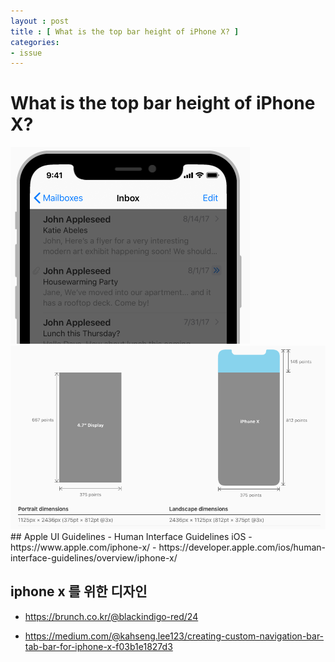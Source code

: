 ```yaml
---
layout : post
title : [ What is the top bar height of iPhone X? ]  
categories: 
- issue
---
```


# What is the top bar height of iPhone X?
<img src="/img/FR9c8.png" alt="">
<img src="/img/ex_x.png" alt="">
## Apple UI Guidelines - Human Interface Guidelines iOS
- https://www.apple.com/iphone-x/
- https://developer.apple.com/ios/human-interface-guidelines/overview/iphone-x/

## iphone x 를 위한 디자인 
- https://brunch.co.kr/@blackindigo-red/24

- https://medium.com/@kahseng.lee123/creating-custom-navigation-bar-tab-bar-for-iphone-x-f03b1e1827d3
